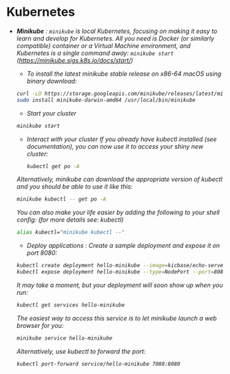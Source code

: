 
# Kubernetes

- <i>__Minikube__ : `minikube` is local Kubernetes, focusing on making it easy to learn and develop for Kubernetes. All you need is Docker (or similarly compatible) container or a Virtual Machine environment, and Kubernetes is a single command away: `minikube start` (<i>https://minikube.sigs.k8s.io/docs/start/</i>)

    - To install the latest minikube stable release on x86-64 macOS using binary download:
    ```bash
    curl -LO https://storage.googleapis.com/minikube/releases/latest/minikube-darwin-amd64
    sudo install minikube-darwin-amd64 /usr/local/bin/minikube
    ```
    - Start your cluster
    ```bash
    minikube start
    ```
    - Interact with your cluster
        If you already have kubectl installed (see documentation), you can now use it to access your shiny new cluster:
        ```bash
        kubectl get po -A
        ```
    Alternatively, minikube can download the appropriate version of kubectl and you should be able to use it like this:
    ```bash 
    minikube kubectl -- get po -A
    ```
    You can also make your life easier by adding the following to your shell config: (for more details see: kubectl)
    ```bash 
    alias kubectl="minikube kubectl --"
    ```
    - Deploy applications : Create a sample deployment and expose it on port 8080:
    ```bash 
    kubectl create deployment hello-minikube --image=kicbase/echo-server:1.0
    kubectl expose deployment hello-minikube --type=NodePort --port=8080
    ```
    It may take a moment, but your deployment will soon show up when you run:
    ```bash 
    kubectl get services hello-minikube
    ```
    The easiest way to access this service is to let minikube launch a web browser for you:
    ```bash 
    minikube service hello-minikube
    ```
    Alternatively, use kubectl to forward the port:
    ```bash 
    kubectl port-forward service/hello-minikube 7080:8080
    ```
    


